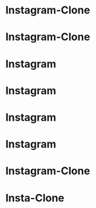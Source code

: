 # Instagram-Clone
# Instagram-Clone
# Instagram
# Instagram
# Instagram
# Instagram
# Instagram-Clone
# Insta-Clone
